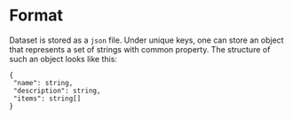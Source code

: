 # Format
Dataset is stored as a `json` file. Under unique keys, one can store an object that represents a set of strings with common property. The structure of such an object looks like this:
```
{
 "name": string,
 "description": string,
 "items": string[]
}
```
